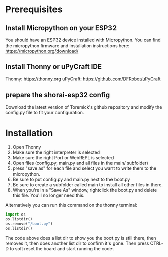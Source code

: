 # Prerequisites

## Install Micropython on your ESP32
You should have an ESP32 device installed with Micropython.
You can find the micropython firmware and installation instructions here: https://micropython.org/download/

## Install Thonny or uPyCraft IDE

Thonny: https://thonny.org
uPyCraft: https://github.com/DFRobot/uPyCraft

## prepare the shorai-esp32 config

Download the latest version of Toremick's github repository and modify the config.py file to fit your configuration.


# Installation

1. Open Thonny
2. Make sure the right interpreter is selected
3. Make sure the right Port or WebREPL is selected
4. Open files (config.py, main.py and all files in the main/ subfolder)
5. press "save as" for each file and select you want to write them to the micropython.
6. Be sure to put config.py and main.py next to the boot.py
7. Be sure to create a subfolder called main to install all other files in there.
8. When you're in a "Save As" window, rightclick the boot.py and delete this file. You'll no longer need this.

Alternatively you can run this command on the thonny terminal:

```python
import os
os.listdir()
os.remove("/boot.py")
os.listdir()
```

The code above does a list dir to show you the boot.py is still there, then removes it, then does another list dir to confirm it's gone.
Then press CTRL-D to soft reset the board and start running the code.